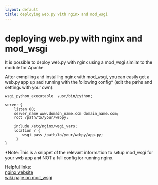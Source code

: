 ```yaml
---
layout: default
title: deploying web.py with nginx and mod_wsgi
---
```


# deploying web.py with nginx and mod_wsgi

It is possible to deploy web.py with nginx using a mod_wsgi similar to the module for Apache.

After compiling and installing nginx with mod_wsgi, you can easily get a web.py app up and running with the following config* (edit the paths and settings with your own):


    wsgi_python_executable  /usr/bin/python;

    server {
        listen 80;
        server_name www.domain_name.com domain_name.com;
        root /path/to/your/webpy;

        include /etc/nginx/wsgi_vars;
        location / {
            wsgi_pass /path/to/your/webpy/app.py;     
         }
    }

*Note: This is a snippet of the relevant information to setup mod_wsgi for your web app and NOT a full config for running nginx.

Helpful links:<br />
[ nginx website](http://nginx.net/ )<br />
[ wiki page on mod_wsgi](http://wiki.codemongers.com/NginxNgxWSGIModule )